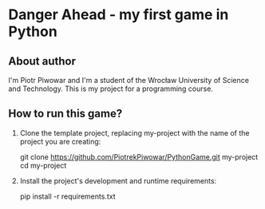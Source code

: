 # Danger Ahead - my first game in Python

## About author
I'm Piotr Piwowar and I'm a student of the Wrocław University of Science and Technology. This is my project for a programming course.

## How to run this game?
1. Clone the template project, replacing my-project with the name of the project you are creating: 

    git clone https://github.com/PiotrekPiwowar/PythonGame.git my-project cd my-project
2. Install the project's development and runtime requirements: 

    pip install -r requirements.txt

